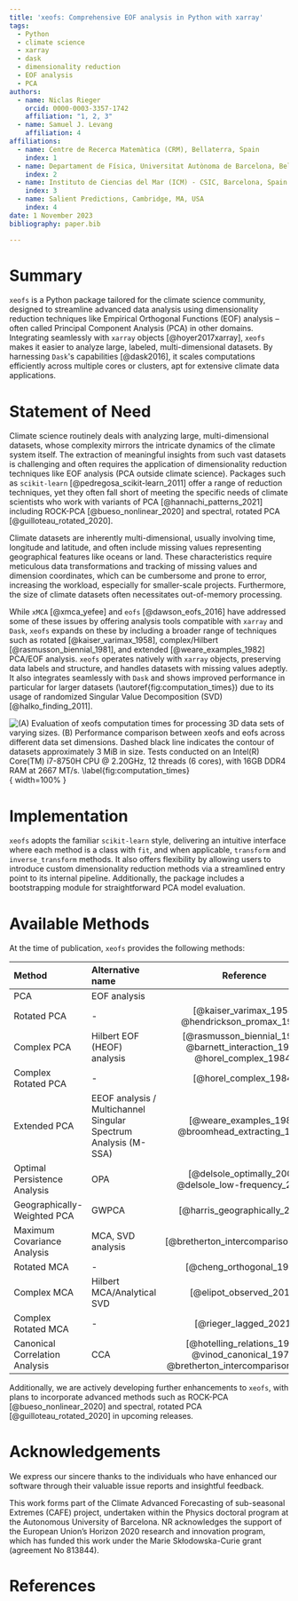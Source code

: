 ```yaml
---
title: 'xeofs: Comprehensive EOF analysis in Python with xarray'
tags:
  - Python
  - climate science
  - xarray
  - dask
  - dimensionality reduction
  - EOF analysis
  - PCA
authors:
  - name: Niclas Rieger
    orcid: 0000-0003-3357-1742
    affiliation: "1, 2, 3"
  - name: Samuel J. Levang
    affiliation: 4
affiliations:
  - name: Centre de Recerca Matemàtica (CRM), Bellaterra, Spain
    index: 1
  - name: Departament de Física, Universitat Autònoma de Barcelona, Bellaterra, Spain
    index: 2
  - name: Instituto de Ciencias del Mar (ICM) - CSIC, Barcelona, Spain
    index: 3
  - name: Salient Predictions, Cambridge, MA, USA
    index: 4
date: 1 November 2023
bibliography: paper.bib

---
```


# Summary

`xeofs` is a Python package tailored for the climate science 
community, designed to streamline advanced data analysis using dimensionality 
reduction techniques like Empirical Orthogonal Functions (EOF) analysis &ndash; often
called Principal Component Analysis (PCA) in other domains. 
Integrating seamlessly with `xarray` objects [@hoyer2017xarray], `xeofs` 
makes it easier to analyze large, labeled, multi-dimensional datasets.
By harnessing `Dask`'s capabilities [@dask2016], it scales computations efficiently
across multiple cores or clusters, apt for extensive climate data applications.


# Statement of Need
Climate science routinely deals with analyzing large, multi-dimensional datasets,
whose complexity mirrors the intricate dynamics of the climate system itself. The extraction of meaningful 
insights from such vast datasets is challenging and often requires the application
of dimensionality reduction techniques like EOF analysis (PCA outside climate science). 
Packages such as `scikit-learn` [@pedregosa_scikit-learn_2011]
offer a range of reduction techniques, yet they often fall short of meeting the 
specific needs of climate scientists who work with variants of PCA [@hannachi_patterns_2021] 
including ROCK-PCA [@bueso_nonlinear_2020] and spectral, rotated PCA [@guilloteau_rotated_2020].

Climate datasets are inherently multi-dimensional, usually involving time, longitude
and latitude, and often include missing values representing geographical features like 
oceans or land. These characteristics require meticulous data transformations and tracking 
of missing values and dimension coordinates, which can be cumbersome and prone to error, 
increasing the workload, especially for smaller-scale projects. Furthermore, the size 
of climate datasets often necessitates out-of-memory processing.

While `xMCA` [@xmca_yefee] and `eofs` [@dawson_eofs_2016] have addressed some of these 
issues by offering analysis tools compatible with `xarray` and `Dask`, `xeofs` 
expands on these by including a broader range of techniques such as 
rotated [@kaiser_varimax_1958], complex/Hilbert [@rasmusson_biennial_1981], and 
extended [@weare_examples_1982] PCA/EOF analysis. `xeofs` operates natively 
with `xarray` objects, preserving data labels and structure, and handles 
datasets with missing values adeptly. It also integrates seamlessly with `Dask`
and shows improved performance in particular for larger datasets 
(\autoref{fig:computation_times}) due to its usage of randomized 
Singular Value Decomposition (SVD) [@halko_finding_2011].

![(A) Evaluation of xeofs computation times for processing 3D data sets of varying sizes. (B) Performance comparison between `xeofs` and `eofs` across different data set dimensions. Dashed black line indicates the contour of datasets approximately 3 MiB in size. Tests conducted [^1] on an Intel(R) Core(TM) i7-8750H CPU @ 2.20GHz, 12 threads (6 cores), with 16GB DDR4 RAM at 2667 MT/s. \label{fig:computation_times}](../docs/perf/timings_light.png){ width=100% }

[^1]: The script used to generate these results is available at https://github.com/nicrie/xeofs/blob/main/docs/perf/ .

# Implementation
`xeofs` adopts the familiar `scikit-learn` style, delivering an intuitive interface 
where each method is a class with `fit`, and when applicable, `transform` 
and `inverse_transform` methods. It also offers flexibility by allowing users to 
introduce custom dimensionality reduction methods via a streamlined entry point 
to its internal pipeline. Additionally, the package includes a bootstrapping 
module for straightforward PCA model evaluation.

# Available Methods

At the time of publication, `xeofs` provides the following methods:

| Method                        | Alternative name                                                | Reference                                                                             |
| :---                          | :---                                                            |     :---:                                                                             |
| PCA                           | EOF analysis                                                    |                                                                                       |
| Rotated PCA                   | -                                                               | [@kaiser_varimax_1958; @hendrickson_promax_1964]                                      |
| Complex PCA                   | Hilbert EOF (HEOF) analysis                                     | [@rasmusson_biennial_1981; @barnett_interaction_1983; @horel_complex_1984]            |
| Complex Rotated PCA           | -                                                               | [@horel_complex_1984]                                                                 |
| Extended PCA                  | EEOF analysis / Multichannel Singular Spectrum Analysis (M-SSA) | [@weare_examples_1982; @broomhead_extracting_1986]                                     |
| Optimal Persistence Analysis  | OPA                                                             | [@delsole_optimally_2001; @delsole_low-frequency_2006]                                |
| Geographically-Weighted PCA   | GWPCA                                                           | [@harris_geographically_2011]                                                         |
| Maximum Covariance Analysis   | MCA, SVD analysis                                               | [@bretherton_intercomparison_1992]                                                    |
| Rotated MCA                   | -                                                               | [@cheng_orthogonal_1995]                                                              |
| Complex MCA                   | Hilbert MCA/Analytical SVD                                      | [@elipot_observed_2017]                                                               |
| Complex Rotated MCA           | -                                                               | [@rieger_lagged_2021]                                                                 |
| Canonical Correlation Analysis| CCA                                                             | [@hotelling_relations_1936; @vinod_canonical_1976; @bretherton_intercomparison_1992]  |

Additionally, we are actively developing further enhancements to `xeofs`, with plans to incorporate advanced methods 
such as ROCK-PCA [@bueso_nonlinear_2020] and spectral, rotated PCA [@guilloteau_rotated_2020] in upcoming releases.


# Acknowledgements
We express our sincere thanks to the individuals who have enhanced our software through their valuable issue reports and insightful feedback.

This work forms part of the Climate Advanced Forecasting of sub-seasonal Extremes (CAFE) project, undertaken within the Physics doctoral program at the Autonomous University of Barcelona. NR acknowledges the support of the European Union’s Horizon 2020 research and innovation program, which has funded this work under the Marie Skłodowska-Curie grant (agreement No 813844).


# References
